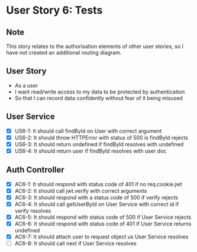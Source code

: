 # User Story 6: Tests

## Note

This story relates to the authorisation elements of other user stories, so I have not created an additional routing diagram.

## User Story

- As a user
- I want read/write access to my data to be protected by authentication
- So that I can record data confidently without fear of it being misused

## User Service

- [x] US6-1: It should call findById on User with correct argument
- [x] US6-2: It should throw HTTPError with status of 500 is findById rejects
- [x] US6-3: It should return undefined if findById resolves with undefined
- [x] US6-4: It should return user if findById resolves with user doc

## Auth Controller

- [x] AC6-1: It should respond with status code of 401 if no req.cookie.jwt
- [x] AC6-2: It should call jwt.verify with correct arguments
- [x] AC6-3: It should respond with a status code of 500 if verify rejects
- [x] AC6-4: It should call getUserById on User Service with correct id if verify resolves
- [x] AC6-5: It should respond with status code of 500 if User Service rejects
- [x] AC6-6: It should respond with status code of 401 if User Service returns undefined
- [x] AC6-7: It should attach user to request object us User Service resolves
- [ ] AC6-8: It should call next if User Service resolves

